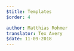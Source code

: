 ```yaml
---
$title: Templates
$order: 4

author: Matthias Rohmer
translator: Tex Avery
$date: 11-09-2018
---
```

